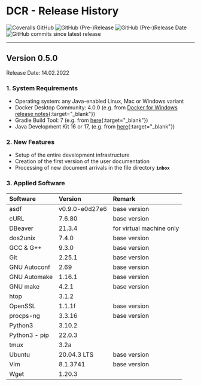 # DCR - Release History

![Coveralls GitHub](https://img.shields.io/coveralls/github/KonnexionsGmbH/dcr.svg)
![GitHub (Pre-)Release](https://img.shields.io/github/v/release/KonnexionsGmbH/dcr?include_prereleases)
![GitHub (Pre-)Release Date](https://img.shields.io/github/release-date-pre/KonnexionsGmbh/dcr)
![GitHub commits since latest release](https://img.shields.io/github/commits-since/KonnexionsGmbH/dcr/0.6.0)

----

## Version 0.5.0

Release Date: 14.02.2022

### 1. System Requirements

- Operating system: any Java-enabled Linux, Mac or Windows variant
- Docker Desktop Community: 4.0.0 (e.g. from [Docker for Windows release notes](https://docs.docker.com/docker-for-windows/release-notes){:target="_blank"})
- Gradle Build Tool: 7 (e.g. from [here](https://gradle.org/releases){:target="_blank"})
- Java Development Kit 16 or 17, (e.g. from [here](https://jdk.java.net/java-se-ri/17){:target="_blank"})


### 2. New Features

- Setup of the entire development infrastructure
- Creation of the first version of the user documentation
- Processing of new document arrivals in the file directory **`ìnbox`**

### 3. Applied Software

| Software         | Version        | Remark                   |
|:-----------------|:---------------|:-------------------------|
| asdf             | v0.9.0-e0d27e6 | base version             |
| cURL             | 7.6.80         | base version             |
| DBeaver          | 21.3.4         | for virtual machine only |
| dos2unix         | 7.4.0          | base version             |
| GCC & G++        | 9.3.0          | base version             |
| Git              | 2.25.1         | base version             |
| GNU Autoconf     | 2.69           | base version             |
| GNU Automake     | 1.16.1         | base version             |
| GNU make         | 4.2.1          | base version             |
| htop             | 3.1.2          |                          |
| OpenSSL          | 1.1.1f         | base version             |
| procps-ng        | 3.3.16         | base version             |
| Python3          | 3.10.2         |                          |
| Python3 - pip    | 22.0.3         |                          |
| tmux             | 3.2a           |                          |
| Ubuntu           | 20.04.3 LTS    | base version             |
| Vim              | 8.1.3741       | base version             |
| Wget             | 1.20.3         |                          |
